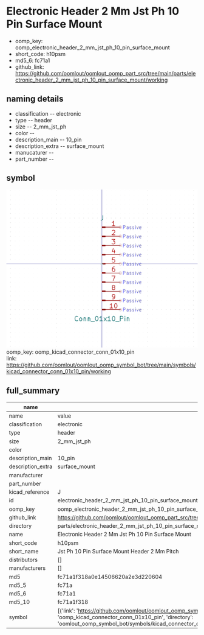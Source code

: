 # Electronic Header 2 Mm Jst Ph 10 Pin Surface Mount

  
* oomp_key: oomp_electronic_header_2_mm_jst_ph_10_pin_surface_mount 
* short_code: h10psm
* md5_6: fc71a1  
* github_link: https://github.com/oomlout/oomlout_oomp_part_src/tree/main/parts/electronic_header_2_mm_jst_ph_10_pin_surface_mount/working  
## naming details
* classification -- electronic
* type -- header
* size -- 2_mm_jst_ph
* color -- 
* description_main -- 10_pin
* description_extra -- surface_mount
* manucaturer -- 
* part_number -- 



## symbol

![](symbol/0/working/working_600.png)  
oomp_key: oomp_kicad_connector_conn_01x10_pin  
link: https://github.com/oomlout/oomlout_oomp_symbol_bot/tree/main/symbols/kicad_connector_conn_01x10_pin/working  


## full_summary
| name | value | 
| --- | --- | 
| name | value | 
| classification | electronic | 
| type | header | 
| size | 2_mm_jst_ph | 
| color |  | 
| description_main | 10_pin | 
| description_extra | surface_mount | 
| manufacturer |  | 
| part_number |  | 
| kicad_reference | J | 
| id | electronic_header_2_mm_jst_ph_10_pin_surface_mount | 
| oomp_key | oomp_electronic_header_2_mm_jst_ph_10_pin_surface_mount | 
| github_link | https://github.com/oomlout/oomlout_oomp_part_src/tree/main/parts/electronic_header_2_mm_jst_ph_10_pin_surface_mount/working | 
| directory | parts/electronic_header_2_mm_jst_ph_10_pin_surface_mount | 
| name | Electronic Header 2 Mm Jst Ph 10 Pin Surface Mount | 
| short_code | h10psm | 
| short_name | Jst Ph 10 Pin Surface Mount Header 2 Mm Pitch | 
| distributors | [] | 
| manufacturers | [] | 
| md5 | fc71a1f318a0e14506620a2e3d220604 | 
| md5_5 | fc71a | 
| md5_6 | fc71a1 | 
| md5_10 | fc71a1f318 | 
| symbol | [{'link': 'https://github.com/oomlout/oomlout_oomp_symbol_bot/tree/main/symbols/kicad_connector_conn_01x10_pin', 'oomp_key': 'oomp_kicad_connector_conn_01x10_pin', 'directory': 'oomlout_oomp_symbol_bot/symbols/kicad_connector_conn_01x10_pin//working/working.kicad_sym'}] | 
